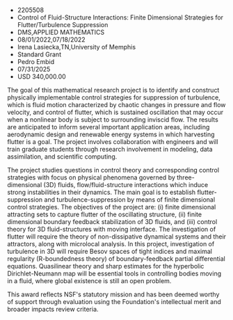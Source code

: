 
* 2205508
* Control of Fluid-Structure Interactions: Finite Dimensional Strategies for Flutter/Turbulence Suppression
* DMS,APPLIED MATHEMATICS
* 08/01/2022,07/18/2022
* Irena Lasiecka,TN,University of Memphis
* Standard Grant
* Pedro Embid
* 07/31/2025
* USD 340,000.00

The goal of this mathematical research project is to identify and construct
physically implementable control strategies for suppression of turbulence, which
is fluid motion characterized by chaotic changes in pressure and flow velocity,
and control of flutter, which is sustained oscillation that may occur when a
nonlinear body is subject to surrounding inviscid flow. The results are
anticipated to inform several important application areas, including aerodynamic
design and renewable energy systems in which harvesting flutter is a goal. The
project involves collaboration with engineers and will train graduate students
through research involvement in modeling, data assimilation, and scientific
computing.

The project studies questions in control theory and corresponding control
strategies with focus on physical phenomena governed by three-dimensional (3D)
fluids, flow/fluid-structure interactions which induce strong instabilities in
their dynamics. The main goal is to establish flutter-suppression and
turbulence-suppression by means of finite dimensional control strategies. The
objectives of the project are: (i) finite dimensional attracting sets to capture
flutter of the oscillating structure, (ii) finite dimensional boundary feedback
stabilization of 3D fluids, and (iii) control theory for 3D fluid-structures
with moving interface. The investigation of flutter will require the theory of
non-dissipative dynamical systems and their attractors, along with microlocal
analysis. In this project, investigation of turbulence in 3D will require Besov
spaces of tight indices and maximal regularity (R-boundedness theory) of
boundary-feedback partial differential equations. Quasilinear theory and sharp
estimates for the hyperbolic Dirichlet-Neumann map will be essential tools in
controlling bodies moving in a fluid, where global existence is still an open
problem.

This award reflects NSF's statutory mission and has been deemed worthy of
support through evaluation using the Foundation's intellectual merit and broader
impacts review criteria.
